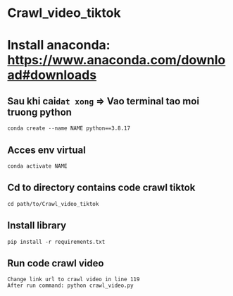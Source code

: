 # Crawl_video_tiktok

# Install anaconda: https://www.anaconda.com/download#downloads

## Sau khi cai` dat xong ` => Vao terminal tao moi truong python
```
conda create --name NAME python==3.8.17
```

## Acces env virtual 
```
conda activate NAME
```

## Cd to directory contains code crawl tiktok
```
cd path/to/Crawl_video_tiktok
```

## Install library 
```
pip install -r requirements.txt
```

## Run code crawl video
```
Change link url to crawl video in line 119
After run command: python crawl_video.py
```